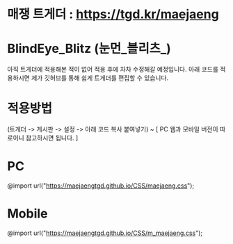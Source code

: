 # 매쟁 트게더 : https://tgd.kr/maejaeng #
# BlindEye_Blitz (눈먼_블리츠_) #

아직 트게더에 적용해본 적이 없어 적용 후에 차차 수정해갈 예정입니다.
아래 코드를 적용하시면 제가 깃허브를 통해 쉽게 트게더를 편집할 수 있습니다.

# 적용방법 #

(트게더 -> 게시판 -> 설정 -> 아래 코드 복사 붙여넣기) ~ [ PC 웹과 모바일 버전이 따로이니 참고하시면 됩니다. ]

# PC #

@import url("https://maejaengtgd.github.io/CSS/maejaeng.css");

# Mobile #

@import url("https://maejaengtgd.github.io/CSS/m_maejaeng.css");
